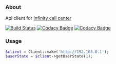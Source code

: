 ### About
Api client for [Infinity call center](https://www.inteltelecom.ru)

[![Build Status](https://travis-ci.org/walkerus/infinity-call-center-api-client.svg?branch=master)](https://travis-ci.org/walkerus/infinity-call-center-api-client)
[![Codacy Badge](https://api.codacy.com/project/badge/Grade/cc97ce05a35a4ffaa216cd18f9df7a93)](https://www.codacy.com/manual/walkerus/infinity-call-center-api-client?utm_source=github.com&amp;utm_medium=referral&amp;utm_content=walkerus/infinity-call-center-api-client&amp;utm_campaign=Badge_Grade)
[![Codacy Badge](https://api.codacy.com/project/badge/Coverage/cc97ce05a35a4ffaa216cd18f9df7a93)](https://www.codacy.com/manual/walkerus/infinity-call-center-api-client?utm_source=github.com&utm_medium=referral&utm_content=walkerus/infinity-call-center-api-client&utm_campaign=Badge_Coverage)

### Usage

```php
$client = Client::make('http://192.168.0.1');
$userState = $client->getUserState(1);
```
